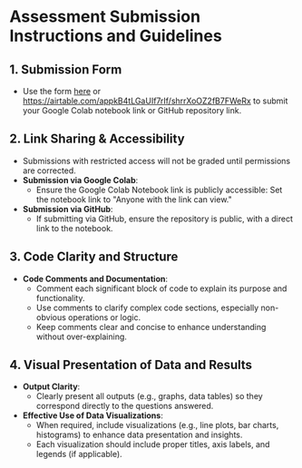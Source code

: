# Assessment Submission Instructions and Guidelines

 ## 1. Submission Form 
- Use the form [here](https://airtable.com/appkB4tLGaUIf7rIf/shrrXoOZ2fB7FWeRx) or https://airtable.com/appkB4tLGaUIf7rIf/shrrXoOZ2fB7FWeRx to submit your Google Colab notebook link or GitHub repository link.

## 2. Link Sharing & Accessibility
- Submissions with restricted access will not be graded until permissions are corrected.
- **Submission via Google Colab**:
  - Ensure the Google Colab Notebook link is publicly accessible: Set the notebook link to "Anyone with the link can view." 
- **Submission via GitHub**:
  - If submitting via GitHub, ensure the repository is public, with a direct link to the notebook.

## 3. Code Clarity and Structure
- **Code Comments and Documentation**:
  - Comment each significant block of code to explain its purpose and functionality.
  - Use comments to clarify complex code sections, especially non-obvious operations or logic.
  - Keep comments clear and concise to enhance understanding without over-explaining.

## 4. Visual Presentation of Data and Results
- **Output Clarity**:
  - Clearly present all outputs (e.g., graphs, data tables) so they correspond directly to the questions answered.
- **Effective Use of Data Visualizations**:
  - When required, include visualizations (e.g., line plots, bar charts, histograms) to enhance data presentation and insights.
  - Each visualization should include proper titles, axis labels, and legends (if applicable).
